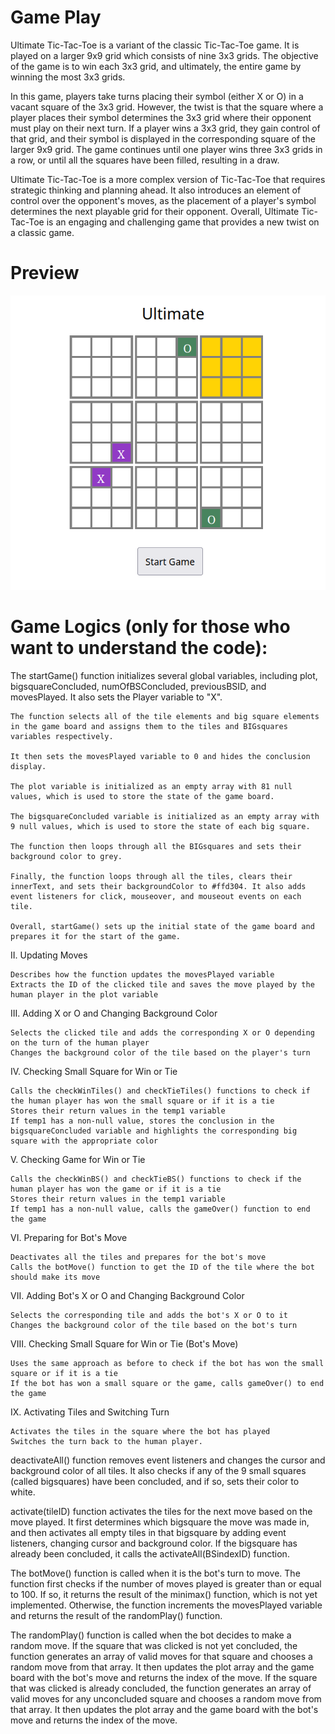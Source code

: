 # Game Play
Ultimate Tic-Tac-Toe is a variant of the classic Tic-Tac-Toe game. It is played on a larger 9x9 grid which consists of nine 3x3 grids. The objective of the game is to win each 3x3 grid, and ultimately, the entire game by winning the most 3x3 grids.

In this game, players take turns placing their symbol (either X or O) in a vacant square of the 3x3 grid. However, the twist is that the square where a player places their symbol determines the 3x3 grid where their opponent must play on their next turn. If a player wins a 3x3 grid, they gain control of that grid, and their symbol is displayed in the corresponding square of the larger 9x9 grid. The game continues until one player wins three 3x3 grids in a row, or until all the squares have been filled, resulting in a draw.

Ultimate Tic-Tac-Toe is a more complex version of Tic-Tac-Toe that requires strategic thinking and planning ahead. It also introduces an element of control over the opponent's moves, as the placement of a player's symbol determines the next playable grid for their opponent. Overall, Ultimate Tic-Tac-Toe is an engaging and challenging game that provides a new twist on a classic game.

# Preview

![Preview](./UIpreview)

# Game Logics (only for those who want to understand the code):
The startGame() function initializes several global variables, including plot, bigsquareConcluded, numOfBSConcluded, previousBSID, and movesPlayed. It also sets the Player variable to "X".

    The function selects all of the tile elements and big square elements in the game board and assigns them to the tiles and BIGsquares variables respectively.

    It then sets the movesPlayed variable to 0 and hides the conclusion display.

    The plot variable is initialized as an empty array with 81 null values, which is used to store the state of the game board.

    The bigsquareConcluded variable is initialized as an empty array with 9 null values, which is used to store the state of each big square.

    The function then loops through all the BIGsquares and sets their background color to grey.

    Finally, the function loops through all the tiles, clears their innerText, and sets their backgroundColor to #ffd304. It also adds event listeners for click, mouseover, and mouseout events on each tile.

    Overall, startGame() sets up the initial state of the game board and prepares it for the start of the game.

II. Updating Moves

    Describes how the function updates the movesPlayed variable
    Extracts the ID of the clicked tile and saves the move played by the human player in the plot variable

III. Adding X or O and Changing Background Color

    Selects the clicked tile and adds the corresponding X or O depending on the turn of the human player
    Changes the background color of the tile based on the player's turn

IV. Checking Small Square for Win or Tie

    Calls the checkWinTiles() and checkTieTiles() functions to check if the human player has won the small square or if it is a tie
    Stores their return values in the temp1 variable
    If temp1 has a non-null value, stores the conclusion in the bigsquareConcluded variable and highlights the corresponding big square with the appropriate color

V. Checking Game for Win or Tie

    Calls the checkWinBS() and checkTieBS() functions to check if the human player has won the game or if it is a tie
    Stores their return values in the temp1 variable
    If temp1 has a non-null value, calls the gameOver() function to end the game

VI. Preparing for Bot's Move

    Deactivates all the tiles and prepares for the bot's move
    Calls the botMove() function to get the ID of the tile where the bot should make its move

VII. Adding Bot's X or O and Changing Background Color

    Selects the corresponding tile and adds the bot's X or O to it
    Changes the background color of the tile based on the bot's turn

VIII. Checking Small Square for Win or Tie (Bot's Move)

    Uses the same approach as before to check if the bot has won the small square or if it is a tie
    If the bot has won a small square or the game, calls gameOver() to end the game

IX. Activating Tiles and Switching Turn

    Activates the tiles in the square where the bot has played
    Switches the turn back to the human player.

deactivateAll() function removes event listeners and changes the cursor and background color of all tiles. It also checks if any of the 9 small squares (called bigsquares) have been concluded, and if so, sets their color to white.

activate(tileID) function activates the tiles for the next move based on the move played. It first determines which bigsquare the move was made in, and then activates all empty tiles in that bigsquare by adding event listeners, changing cursor and background color. If the bigsquare has already been concluded, it calls the activateAll(BSindexID) function.

The botMove() function is called when it is the bot's turn to move. The function first checks if the number of moves played is greater than or equal to 100. If so, it returns the result of the minimax() function, which is not yet implemented. Otherwise, the function increments the movesPlayed variable and returns the result of the randomPlay() function.

The randomPlay() function is called when the bot decides to make a random move. If the square that was clicked is not yet concluded, the function generates an array of valid moves for that square and chooses a random move from that array. It then updates the plot array and the game board with the bot's move and returns the index of the move. If the square that was clicked is already concluded, the function generates an array of valid moves for any unconcluded square and chooses a random move from that array. It then updates the plot array and the game board with the bot's move and returns the index of the move.

